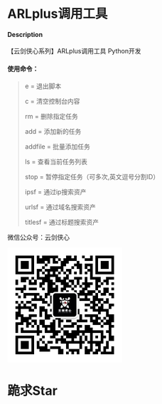 # ARLplus调用工具

#### Description
【云剑侠心系列】ARLplus调用工具
Python开发

#### 使用命令：
> e = 退出脚本 
> 
> c = 清空控制台内容 
> 
> rm = 删除指定任务
>  
> add = 添加新的任务 
> 
> addfile = 批量添加任务
>  
> ls = 查看当前任务列表
>  
> stop = 暂停指定任务（可多次,英文逗号分割ID） 
> 
> ipsf = 通过ip搜索资产 
> 
> urlsf = 通过域名搜索资产 
> 
> titlesf = 通过标题搜索资产 

微信公众号：云剑侠心

![](/258X258.jpg)

# 跪求Star
